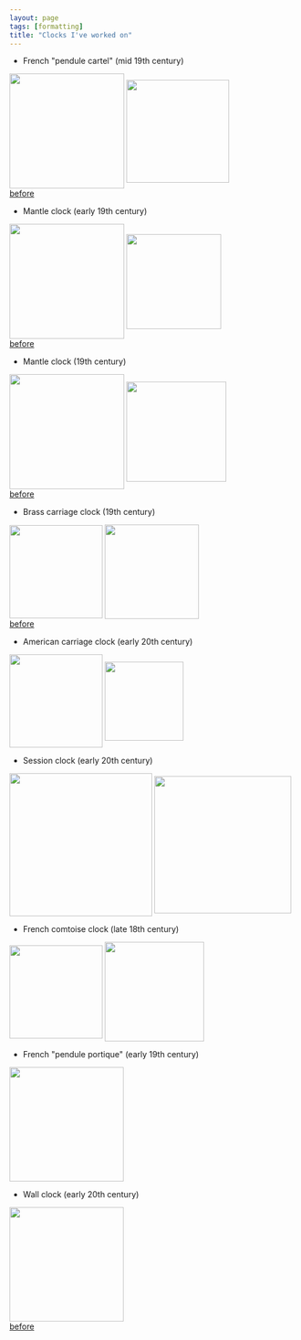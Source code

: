 ```yaml
---
layout: page
tags: [formatting]
title: "Clocks I've worked on"
---
```

* French "pendule cartel" (mid 19th century)

<a ><img src="http://gtendas.github.io/orologi/cartel1.jpg" align="center" width="201" ></a>   <a ><img src="http://gtendas.github.io/orologi/cartel2.jpg" align="center" width="180" ></a>   
[before](http://gtendas.github.io/orologi/carterlold.jpg)


* Mantle clock (early 19th century)

<a ><img src="http://gtendas.github.io/orologi/French2.jpg" align="center" width="201" ></a>   <a ><img src="http://gtendas.github.io/orologi/French2b.jpg" align="center" width="166" ></a>   
[before](http://gtendas.github.io/orologi/French2c.jpg)

* Mantle clock (19th century)

<a ><img src="http://gtendas.github.io/orologi/French1.jpg" align="center" width="201" ></a>   <a ><img src="http://gtendas.github.io/orologi/French1b.jpg" align="center" width="175" ></a>   
[before](http://gtendas.github.io/orologi/French1c.jpg)


* Brass carriage clock (19th century)

<a ><img src="http://gtendas.github.io/orologi/carriage1.jpg" align="center" width="163" ></a>   <a ><img src="http://gtendas.github.io/orologi/carriage1b.jpg" align="center" width="165" ></a>   
[before](http://gtendas.github.io/orologi/carriageold1.jpg)

* American carriage clock (early 20th century)

 <a ><img src="http://gtendas.github.io/orologi/carriage2.jpg" align="center" width="163" ></a>   <a ><img src="http://gtendas.github.io/orologi/carriage2b.jpg" align="center" width="138" ></a>   

* Session clock (early 20th century)

<a ><img src="http://gtendas.github.io/orologi/mantle.jpg" align="center" width="250" ></a>   <a ><img src="http://gtendas.github.io/orologi/mantle1b.jpg" align="center" width="240" ></a>  

* French comtoise clock (late 18th century)

<a ><img src="http://gtendas.github.io/orologi/comtoise.jpg" align="center" width="163" ></a>   <a ><img src="http://gtendas.github.io/orologi/comtoiseb.jpg" align="center" width="174" ></a>  

* French "pendule portique" (early 19th century)

<a ><img src="http://gtendas.github.io/orologi/napoleon.jpg" align="center" width="200" ></a>  


* Wall clock (early 20th century)

<a ><img src="http://gtendas.github.io/orologi/pendolo1.jpg" align="center" width="200" ></a>   
[before](http://gtendas.github.io/orologi/pendoloold.jpg)
